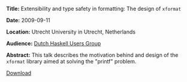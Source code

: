 **Title:**      Extensibility and type safety in formatting: The design of `xformat`

**Date:**       2009-09-11

**Location:**   Utrecht University in Utrecht, Netherlands

**Audience:**   [Dutch Haskell Users Group](http://dutchhug.nl/)

**Abstract:**
This talk describes the motivation behind and design of the `xformat` library
aimed at solving the "printf" problem.

[Download](https://github.com/spl/talks/raw/master/2009-09-dutch-hug/talk.pdf)

